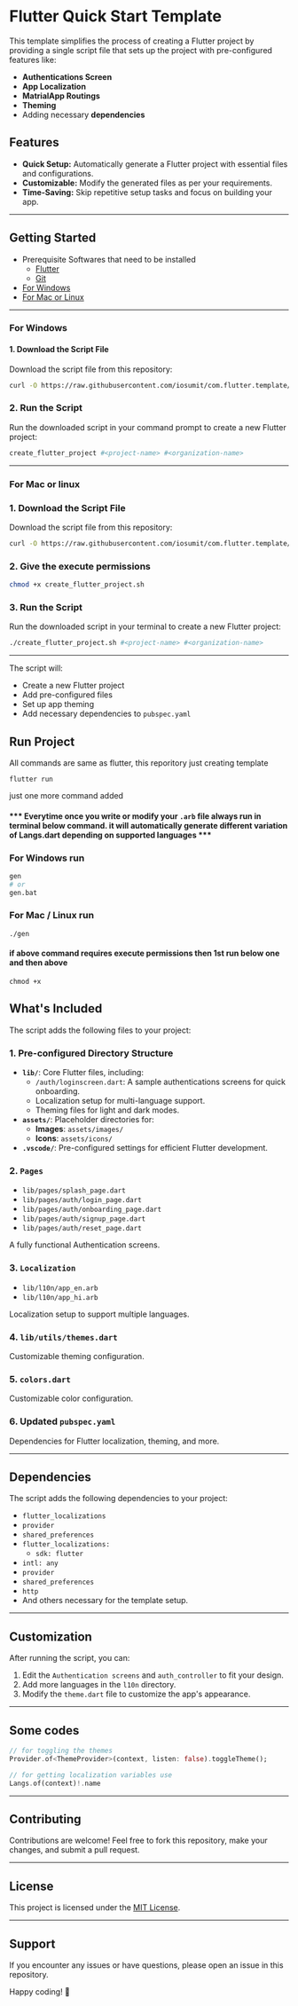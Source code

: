 # Flutter Quick Start Template

This template simplifies the process of creating a Flutter project by providing a single script file that sets up the project with pre-configured features like:

- **Authentications Screen**
- **App Localization**
- **MatrialApp Routings**
- **Theming**
- Adding necessary **dependencies**

## Features
- **Quick Setup:** Automatically generate a Flutter project with essential files and configurations.
- **Customizable:** Modify the generated files as per your requirements.
- **Time-Saving:** Skip repetitive setup tasks and focus on building your app.

---

## Getting Started
- Prerequisite Softwares that need to be installed
  - [Flutter](https://flutter.dev/)
  - [Git](https://git-scm.com/)
- [For Windows](#for-windows)
- [For Mac or Linux](#for-mac-or-linux)
---
### For Windows
#### 1. Download the Script File
Download the script file from this repository:
```bash
curl -O https://raw.githubusercontent.com/iosumit/com.flutter.template/refs/heads/main/create_flutter_project.bat
```
### 2. Run the Script
Run the downloaded script in your command prompt to create a new Flutter project:
```bash
create_flutter_project #<project-name> #<organization-name>
```
---

### For Mac or linux


### 1. Download the Script File
Download the script file from this repository:
```bash
curl -O https://raw.githubusercontent.com/iosumit/com.flutter.template/refs/heads/main/create_flutter_project.sh
```
### 2. Give the execute permissions
```bash
chmod +x create_flutter_project.sh
```

### 3. Run the Script
Run the downloaded script in your terminal to create a new Flutter project:
```bash
./create_flutter_project.sh #<project-name> #<organization-name>
```
---
The script will:
- Create a new Flutter project
- Add pre-configured files 
- Set up app theming
- Add necessary dependencies to `pubspec.yaml`

Run Project
--
All commands are same as flutter, this reporitory just creating template
```
flutter run
```
just one more command added

#### *** Everytime once you write or modify your `.arb` file always run in terminal below command. it will automatically generate different variation of Langs.dart depending on supported languages ***
### For Windows run
``` bash
gen
# or 
gen.bat
```
### For Mac / Linux run
```
./gen
```
#### if above command requires execute permissions then 1st run below one and then above
```
chmod +x 
```


## What's Included
The script adds the following files to your project:

### 1. Pre-configured Directory Structure
- **`lib/`**: Core Flutter files, including:
  - `/auth/loginscreen.dart`: A sample authentications screens for quick onboarding.
  - Localization setup for multi-language support.
  - Theming files for light and dark modes.
- **`assets/`**: Placeholder directories for:
  - **Images**: `assets/images/`
  - **Icons**: `assets/icons/`
- **`.vscode/`**: Pre-configured settings for efficient Flutter development.
### 2.  `Pages`
- `lib/pages/splash_page.dart`
- `lib/pages/auth/login_page.dart`
- `lib/pages/auth/onboarding_page.dart`
- `lib/pages/auth/signup_page.dart`
- `lib/pages/auth/reset_page.dart`

A fully functional Authentication screens.

### 3. `Localization`
- `lib/l10n/app_en.arb`
- `lib/l10n/app_hi.arb`

Localization setup to support multiple languages.
### 4. `lib/utils/themes.dart`
Customizable theming configuration.
### 5. `colors.dart`
Customizable color configuration.
### 6. Updated `pubspec.yaml`
Dependencies for Flutter localization, theming, and more.

---

## Dependencies
The script adds the following dependencies to your project:
- `flutter_localizations`
- `provider`
- `shared_preferences`
- `flutter_localizations:`
    - `sdk: flutter`
- `intl: any`
- `provider`
- `shared_preferences`
- `http`
- And others necessary for the template setup.

---

## Customization
After running the script, you can:
1. Edit the `Authentication screens` and `auth_controller` to fit your design.
2. Add more languages in the `l10n` directory.
3. Modify the `theme.dart` file to customize the app's appearance.

---
## Some codes 
```dart
// for toggling the themes
Provider.of<ThemeProvider>(context, listen: false).toggleTheme();

// for getting localization variables use
Langs.of(context)!.name
```

---

## Contributing
Contributions are welcome! Feel free to fork this repository, make your changes, and submit a pull request.

---

## License
This project is licensed under the [MIT License](LICENSE).

---

## Support
If you encounter any issues or have questions, please open an issue in this repository.

Happy coding! 🚀